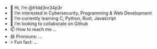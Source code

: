 - 👋 Hi, I’m @h1dd3nr34p3r
- 👀 I’m interested in Cybersecurity, Programming & Web Development 
- 🌱 I’m currently learning C, Python, Rust, Javascript
- 💞️ I’m looking to collaborate on Github
- 📫 How to reach me ...
- 😄 Pronouns: ...
- ⚡ Fun fact: ...

<!---
h1dd3nr34p3r/h1dd3nr34p3r is a ✨ special ✨ repository because its `README.md` (this file) appears on your GitHub profile.
You can click the Preview link to take a look at your changes.
--->
